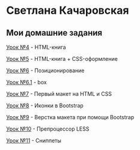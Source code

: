 

# Светлана Качаровская

## Мои домашние задания



[Урок №4](https://github.com/kacharovskaya/kacharovskaya.github.io/lesson_4/ "html-книга") - HTML-книга

[Урок №5](https://github.com/kacharovskaya/kacharovskaya.github.io/lesson_5/ "html-книга + СSS-оформление") - HTML-книга + СSS-оформление

[Урок №6](https://github.com/kacharovskaya/kacharovskaya.github.io/lesson_6/ "Позиционирование") - Позиционирование

[Урок №6.1](https://github.com/kacharovskaya/kacharovskaya.github.io/lesson_6.1/ "box") - box

[Урок №7](https://github.com/kacharovskaya/kacharovskaya.github.io/lesson_7/ "Первый макет на HTML и CSS") - Первый макет на HTML и CSS

[Урок №8](https://github.com/kacharovskaya/kacharovskaya.github.io/lesson_8/ "Иконки в Bootstrap") - Иконки в Bootstrap

[Урок №9](https://github.com/kacharovskaya/kacharovskaya.github.io/lesson_9/ "Верстка макета при помощи Bootstrap") - Верстка макета при помощи Bootstrap

[Урок №10](https://github.com/kacharovskaya/kacharovskaya.github.io/lesson_10/ "Препроцессор LESS") - Препроцессор LESS

[Урок №11](https://github.com/kacharovskaya/kacharovskaya.github.io/lesson_11/"Сниппеты") - Сниппеты
